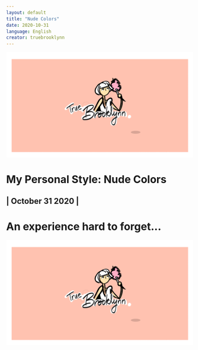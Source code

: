 ```yaml
---
layout: default
title: "Nude Colors"
date: 2020-10-31
language: English
creator: truebrooklynn
---
```

<div class ="postBanner">
     <img src="/../../css/default_header.png" alt="True Brooklynn Banner">
     <h1>My Personal Style: Nude Colors</h1>
     <h2> | October 31 2020 | </h2>
</div>

# An experience hard to forget...
<img src="/../../css/default_header.png" alt="Nude Colors Comic">
